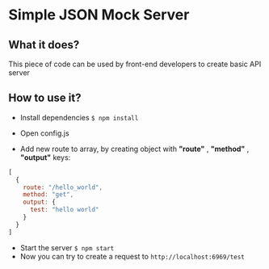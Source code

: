 # Simple JSON Mock Server

## What it does?

This piece of code can be used by front-end developers to create basic API server

## How to use it?

- Install dependencies
  `$ npm install`

- Open config.js
- Add new route to array, by creating object with **"route"** , **"method"** , **"output"** keys:

```javascript
[
  {
    route: "/hello_world",
    method: "get",
    output: {
      test: "hello world"
    }
  }
]
```

- Start the server `$ npm start`
- Now you can try to create a request to `http://localhost:6969/test`
